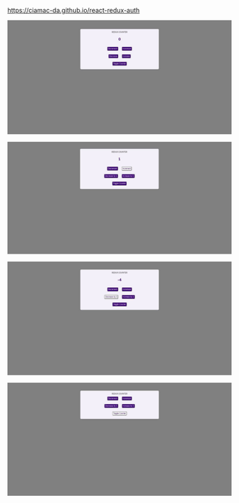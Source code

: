 https://ciamac-da.github.io/react-redux-auth   

![](src/assets/1.jpg)

![](src/assets/2.jpg)

![](src/assets/3.jpg)

![](src/assets/4.jpg)


